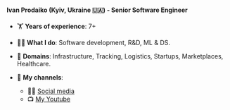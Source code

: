 #### Ivan Prodaiko (Kyiv, Ukraine 🇺🇦) - Senior Software Engineer

- 🏋️ **Years of experience**: 7+

- 🧑‍💻 **What I do**: Software development, R&D, ML & DS.

- 🫶 **Domains**: Infrastructure, Tracking, Logistics, Startups, Marketplaces, Healthcare.

- 📡 **My channels**:
  - 🤳🏻 [Social media](https://linktr.ee/ivanprodaiko)
  - 📺 [My Youtube](https://www.youtube.com/channel/UCE3urT7ZJBO-43c4dHxuyBA)
